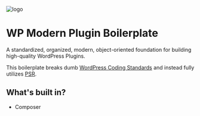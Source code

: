 ![logo](https://realhe.ro/img/logo.svg "Realhe.ro")

# WP Modern Plugin Boilerplate 

A standardized, organized, modern, object-oriented foundation for building high-quality WordPress Plugins.

This boilerplate breaks dumb [WordPress Coding Standards](https://make.wordpress.org/core/handbook/best-practices/coding-standards/) and instead fully utilizes [PSR](https://www.php-fig.org/psr/).

## What's built in?

* Composer